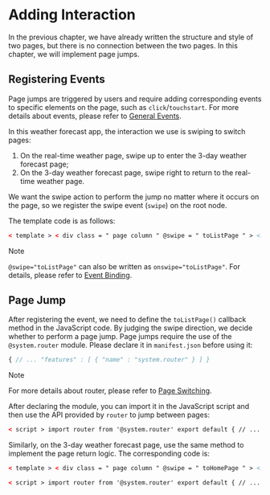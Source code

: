 <!-- 源地址: https://iot.mi.com/vela/quickapp/en/guide/start/add-interactivity.html -->

# Adding Interaction

In the previous chapter, we have already written the structure and style of two pages, but there is no connection between the two pages. In this chapter, we will implement page jumps.

## Registering Events

Page jumps are triggered by users and require adding corresponding events to specific elements on the page, such as `click`/`touchstart`. For more details about events, please refer to [General Events](</vela/quickapp/zh/components/general/events.html>).

In this weather forecast app, the interaction we use is swiping to switch pages:

  1. On the real-time weather page, swipe up to enter the 3-day weather forecast page;
  2. On the 3-day weather forecast page, swipe right to return to the real-time weather page.

We want the swipe action to perform the jump no matter where it occurs on the page, so we register the swipe event (`swipe`) on the root node.

The template code is as follows:
```html
< template > < div class = " page column " @swipe = " toListPage " > <!-- Other content of the page --> </ div > </ template >
```

Note

`@swipe="toListPage"` can also be written as `onswipe="toListPage"`. For details, please refer to [Event Binding](</vela/quickapp/zh/guide/framework/template/event.html>).

## Page Jump

After registering the event, we need to define the `toListPage()` callback method in the JavaScript code. By judging the swipe direction, we decide whether to perform a page jump. Page jumps require the use of the `@system.router` module. Please declare it in `manifest.json` before using it:
```js
{ // ... "features" : [ { "name" : "system.router" } ] }
```

Note

For more details about router, please refer to [Page Switching](</vela/quickapp/zh/guide/framework/page-switch.html>).

After declaring the module, you can import it in the JavaScript script and then use the API provided by `router` to jump between pages:
```html
< script > import router from '@system.router' export default { // ... toListPage (eve) { if (eve.direction === 'up') { router.push ({ uri : '/pages/list' }) } } } </ script >
```

Similarly, on the 3-day weather forecast page, use the same method to implement the page return logic. The corresponding code is:
```html
< template > < div class = " page column " @swipe = " toHomePage " > <!-- Other content of the page --> </ div > </ template >
```

```html
< script > import router from '@system.router' export default { // ... toHomePage (eve) { if (eve.direction === 'right') { router.back () } } } </ script >
```
